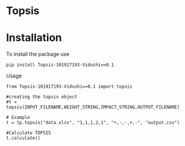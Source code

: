 # Topsis

# Installation
To install the package use
```
pip install Topsis-101917193-Vidushi==0.1
```
Usage
```
from Topsis-101917193-Vidushi==0.1 import topsis

#creating the topsis object
#t = topsis(INPUT_FILENAME,WEIGHT_STRING,IMPACT_STRING,OUTPUT_FILENAME)

# Example
t = tp.topsis("data.xlsx", "1,1,1,2,1", "+,-,-,+,-", "output.csv")

#Calculate TOPSIS
t.calculate()
```
